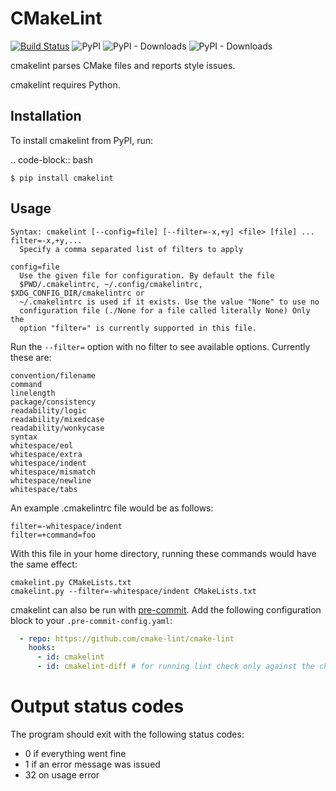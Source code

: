 # CMakeLint

[![Build Status](https://travis-ci.org/cmake-lint/cmake-lint.svg?branch=develop)](https://travis-ci.org/cmake-lint/cmake-lint)
![PyPI](https://img.shields.io/pypi/v/cmakelint.svg)
![PyPI - Downloads](https://img.shields.io/pypi/dd/cmakelint.svg)
![PyPI - Downloads](https://img.shields.io/pypi/dm/cmakelint.svg)

cmakelint parses CMake files and reports style issues.

cmakelint requires Python.

## Installation

To install cmakelint from PyPI, run:

.. code-block:: bash

    $ pip install cmakelint

## Usage

    Syntax: cmakelint [--config=file] [--filter=-x,+y] <file> [file] ...
    filter=-x,+y,...
      Specify a comma separated list of filters to apply

    config=file
      Use the given file for configuration. By default the file
      $PWD/.cmakelintrc, ~/.config/cmakelintrc, $XDG_CONFIG_DIR/cmakelintrc or
      ~/.cmakelintrc is used if it exists. Use the value "None" to use no
      configuration file (./None for a file called literally None) Only the
      option "filter=" is currently supported in this file.

Run the `--filter=` option with no filter to see available options. Currently
these are:

    convention/filename
    command
    linelength
    package/consistency
    readability/logic
    readability/mixedcase
    readability/wonkycase
    syntax
    whitespace/eol
    whitespace/extra
    whitespace/indent
    whitespace/mismatch
    whitespace/newline
    whitespace/tabs

An example .cmakelintrc file would be as follows:

    filter=-whitespace/indent
    filter=+command=foo

With this file in your home directory, running these commands would have the
same effect:

    cmakelint.py CMakeLists.txt
    cmakelint.py --filter=-whitespace/indent CMakeLists.txt

cmakelint can also be run with [pre-commit](https://pre-commit.com). Add the following configuration block to your `.pre-commit-config.yaml`:

``` yaml
  - repo: https://github.com/cmake-lint/cmake-lint
    hooks:
      - id: cmakelint
      - id: cmakelint-diff # for running lint check only against the changes
```

# Output status codes

The program should exit with the following status codes:

* 0 if everything went fine
* 1 if an error message was issued
* 32 on usage error
